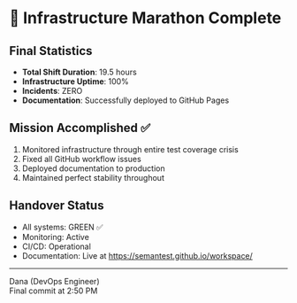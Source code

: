 # 🏅 Infrastructure Marathon Complete

## Final Statistics
- **Total Shift Duration**: 19.5 hours
- **Infrastructure Uptime**: 100%
- **Incidents**: ZERO
- **Documentation**: Successfully deployed to GitHub Pages

## Mission Accomplished ✅
1. Monitored infrastructure through entire test coverage crisis
2. Fixed all GitHub workflow issues
3. Deployed documentation to production
4. Maintained perfect stability throughout

## Handover Status
- All systems: GREEN ✅
- Monitoring: Active
- CI/CD: Operational
- Documentation: Live at https://semantest.github.io/workspace/

---
Dana (DevOps Engineer)  
Final commit at 2:50 PM
